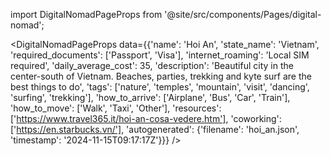 
import DigitalNomadPageProps from '@site/src/components/Pages/digital-nomad';

<DigitalNomadPageProps
    data={{'name': 'Hoi An', 'state_name': 'Vietnam', 'required_documents': ['Passport', 'Visa'], 'internet_roaming': 'Local SIM required', 'daily_average_cost': 35, 'description': 'Beautiful city in the center-south of Vietnam. Beaches, parties, trekking and kyte surf are the best things to do', 'tags': ['nature', 'temples', 'mountain', 'visit', 'dancing', 'surfing', 'trekking'], 'how_to_arrive': ['Airplane', 'Bus', 'Car', 'Train'], 'how_to_move': ['Walk', 'Taxi', 'Other'], 'resources': ['https://www.travel365.it/hoi-an-cosa-vedere.htm'], 'coworking': ['https://en.starbucks.vn/'], 'autogenerated': {'filename': 'hoi_an.json', 'timestamp': '2024-11-15T09:17:17Z'}}}
/>
